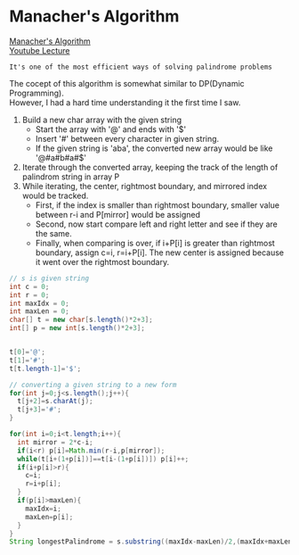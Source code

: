 # Manacher's Algorithm
<a href="https://www.hackerrank.com/topics/manachers-algorithm">Manacher's Algorithm</a> <br>
<a href="https://www.youtube.com/watch?v=nbTSfrEfo6M&t=120s">Youtube Lecture</a>
```
It's one of the most efficient ways of solving palindrome problems
```
The cocept of this algorithm is somewhat similar to DP(Dynamic Programming). <br>
However, I had a hard time understanding it the first time I saw. <br>
<ol>
  <li>Build a new char array with the given string
    <ul>
      <li>Start the array with '@' and ends with '$'
      <li>Insert '#' between every character in given string.
      <li>If the given string is 'aba', the converted new array would be like '@#a#b#a#$'
    </ul>
  <li>Iterate through the converted array, keeping the track of the length of palindrom string in array P
  <li>While iterating, the center, rightmost boundary, and mirrored index would be tracked.
    <ul>
      <li>First, if the index is smaller than rightmost boundary, smaller value between r-i and P[mirror] would be assigned
      <li>Second, now start compare left and right letter and see if they are the same.
      <li>Finally, when comparing is over, if i+P[i] is greater than rightmost boundary, assign c=i, r=i+P[i]. The new center is assigned because it went over the rightmost boundary.
    </ul>
</ol>

```JAVA
// s is given string
int c = 0;
int r = 0;
int maxIdx = 0;
int maxLen = 0;
char[] t = new char[s.length()*2+3];
int[] p = new int[s.length()*2+3];


t[0]='@';
t[1]='#';
t[t.length-1]='$';

// converting a given string to a new form
for(int j=0;j<s.length();j++){
  t[j+2]=s.charAt(j);
  t[j+3]='#';
}

for(int i=0;i<t.length;i++){
  int mirror = 2*c-i;
  if(i<r) p[i]=Math.min(r-i,p[mirror]);
  while(t[i+(1+p[i])]==t[i-(1+p[i])]) p[i]++;
  if(i+p[i]>r){
    c=i;
    r=i+p[i];
  }
  if(p[i]>maxLen){
    maxIdx=i;
    maxLen=p[i];
  }
}
String longestPalindrome = s.substring((maxIdx-maxLen)/2,(maxIdx+maxLen-1)/2);
```

